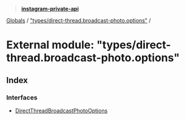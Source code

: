 > **[instagram-private-api](../README.md)**

[Globals](../README.md) / ["types/direct-thread.broadcast-photo.options"](_types_direct_thread_broadcast_photo_options_.md) /

# External module: "types/direct-thread.broadcast-photo.options"

## Index

### Interfaces

* [DirectThreadBroadcastPhotoOptions](../interfaces/_types_direct_thread_broadcast_photo_options_.directthreadbroadcastphotooptions.md)